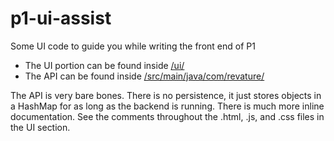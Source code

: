 # p1-ui-assist
Some UI code to guide you while writing the front end of P1
 - The UI portion can be found inside [/ui/](./ui/)
 - The API can be found inside [/src/main/java/com/revature/](src/main/java/revagenda/)

The API is very bare bones. There is no persistence, it just stores objects in a HashMap for as long as the backend is running. There is much more inline documentation. See the comments throughout the .html, .js, and .css files in the UI section.
